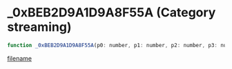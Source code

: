 # _0xBEB2D9A1D9A8F55A (Category streaming)

```js
function _0xBEB2D9A1D9A8F55A(p0: number, p1: number, p2: number, p3: number): void
```

[filename](_0xBEB2D9A1D9A8F55A_m.md ':include')